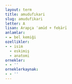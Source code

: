 ```yaml
---
layout: term
title: amudufıkari
slug: amudufikari
letter: A
lisan: Arapça ʿamūd + feḳārī
anlamlar:
- ► bel kemiği
ozellikler:
- - isim
  - eskimiş
  - anatomi
ornekler:
- - ''
orneklerkaynak:
- - ''
---
```

